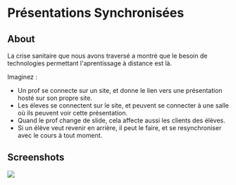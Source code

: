 # Présentations Synchronisées

## About

La crise sanitaire que nous avons traversé a montré que le besoin de technologies permettant l'aprentissage à distance est là.


Imaginez : 

- Un prof se connecte sur un site, et donne le lien vers une présentation hosté sur son propre site.
- Les éleves se connectent sur le site, et peuvent se connecter à une salle où ils peuvent voir cette présentation.
- Quand le prof change de slide, cela affecte aussi les clients des élèves.
- Si un élève veut revenir en arrière, il peut le faire, et se resynchroniser avec le cours à tout moment.


## Screenshots

![](screens/acceuil.png)